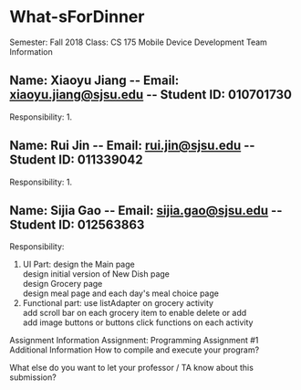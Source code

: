 # What-sForDinner

Semester: Fall 2018
Class: CS 175 Mobile Device Development
Team Information

## Name: Xiaoyu Jiang -- Email: xiaoyu.jiang@sjsu.edu -- Student ID: 010701730 

Responsibility: 
  1. 

## Name: Rui Jin -- Email: rui.jin@sjsu.edu -- Student ID: 011339042

Responsibility: 
  1. 

## Name: Sijia Gao -- Email: sijia.gao@sjsu.edu -- Student ID: 012563863 

Responsibility: 
  1. UI Part: design the Main page\
              design initial version of New Dish page\
              design Grocery page\
              design meal page and each day's meal choice page
  2. Functional part: use listAdapter on grocery activity\
                      add scroll bar on each grocery item to enable delete or add \
                      add image buttons or buttons click functions on each activity
                      

Assignment Information
Assignment: Programming Assignment #1
Additional Information
How to compile and execute your program?

What else do you want to let your professor / TA know about this submission?
